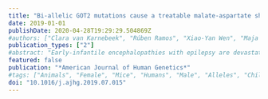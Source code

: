 ```yaml
---
title: "Bi-allelic GOT2 mutations cause a treatable malate-aspartate shuttle-related encephalopathy"
date: 2019-01-01
publishDate: 2020-04-28T19:29:29.504869Z
#authors: ["Clara van Karnebeek", "Rúben Ramos", "Xiao-Yan Wen", "Maja Tarailo-Graovac", "Joseph Gleeson", "Cristina Skrypnyk", "Koroboshka Brand-Arzamendi", "Farhad Karbassi", "Mahmoud Issa", "Robin van der Lee", "Britt Drögemöller", "Janet Koster", "Justine Rousseau", "Philippe Campeau", "Youdong Wang", "Feng Cao", "Meng Li", "Jos Ruiter", "Jolita Ciapaite", "Leo Kluijtmans", "Michel Willemsen", "Judith Jans", "Colin Ross", "Liesbeth Wintjes", "Richard Rodenburg", "Marleen Huigen", "Zhengping Jia", "Hans Waterham", "Wyeth Wasserman", "Ronald Wanders", "Nanda Verhoeven-Duif", "Maha Zaki", "Ron Wevers"]
publication_types: ["2"]
#abstract: "Early-infantile encephalopathies with epilepsy are devastating conditions mandating an accurate diagnosis to guide proper management. Whole-exome sequencing was used to investigate the disease etiology in four children from independent families with intellectual disability and epilepsy, revealing bi-allelic GOT2 mutations. In-depth metabolic studies in individual 1 showed low plasma serine, hypercitrullinemia, hyperlactatemia, and hyperammonemia. The epilepsy was serine and pyridoxine responsive. Functional consequences of observed mutations were tested by measuring enzyme activity and by cell and animal models. Zebrafish and mouse models were used to validate brain developmental and functional defects and to test therapeutic strategies. GOT2 encodes the mitochondrial glutamate oxaloacetate transaminase. GOT2 enzyme activity was deficient in fibroblasts with bi-allelic mutations. GOT2, a member of the malate-aspartate shuttle, plays an essential role in the intracellular NAD(H) redox balance. De novo serine biosynthesis was impaired in fibroblasts with GOT2 mutations and GOT2-knockout HEK293 cells. Correcting the highly oxidized cytosolic NAD-redox state by pyruvate supplementation restored serine biosynthesis in GOT2-deficient cells. Knockdown of got2a in zebrafish resulted in a brain developmental defect associated with seizure-like electroencephalography spikes, which could be rescued by supplying pyridoxine in embryo water. Both pyridoxine and serine synergistically rescued embryonic developmental defects in zebrafish got2a morphants. The two treated individuals reacted favorably to their treatment. Our data provide a mechanistic basis for the biochemical abnormalities in GOT2 deficiency that may also hold for other MAS defects."
featured: false
publication: "*American Journal of Human Genetics*"
#tags: ["Animals", "Female", "Mice", "Humans", "Male", "Alleles", "Child", "Child", "Preschool", "Mutation", "aspartate aminotransferase", "Aspartic Acid", "Brain Diseases", "EC 2.6.1.1.", "encephalopathy", "Fatty Acid-Binding Proteins", "Gene Knockdown Techniques", "GOT2", "HEK293 Cells", "inborn error of metabolism", "malate-aspartate shuttle", "Malates", "mitochondriopathy", "pyridoxine responsive epilepsy", "redox imbalance", "treatment", "Whole Exome Sequencing"]
doi: "10.1016/j.ajhg.2019.07.015"
---
```


